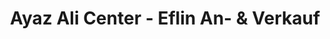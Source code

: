 ---
title: "Ayaz Ali Center - Eflin An- & Verkauf"
url: /horn-bad-meinberg/ayaz-ali-center-eflin-an-und-verkauf/
shop: Antiquitäten
---